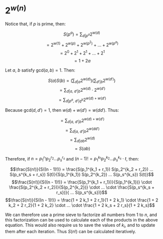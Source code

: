 # $2^{w(n)}$

Notice that, if $p$ is prime, then:

$$S(p^a) = \sum_{d | p^a} 2^{w(d)}$$
$$= 2^{w(1)} + 2^{w(p)} + 2^{w(p^2)} + ... + 2^{w(p^a)}$$
$$=2^0 + 2^1 + 2^1 + ... + 2^1$$
$$=1 + 2a$$

Let $a$, $b$ satisfy $\text{gcd}(a, b) = 1$. Then:

$$S(a) S(b) = (\sum_{d | a} 2^{w(d)}) (\sum_{d' | b} 2^{w(d')})$$
$$= \sum_{d | a, \: d' | b} 2^{w(d)} \cdot 2^{w(d')}$$
$$= \sum_{d | p^a, \: d' | q^b} 2^{w(d) + w(d')}$$

Because $\text{gcd}(d, d') = 1$, then $w(d) + w(d') = w(d d')$. Thus:

$$= \sum_{d | a, \: d' | b} 2^{w(d) + w(d')}$$
$$= \sum_{d | a, \: d' | b} 2^{w(d d')}$$
$$= \sum_{d | a b} 2^{w(d)}$$
$$= S(ab)$$

Therefore, if $n = p_1^{r_1} p_2^{r_2} ... p_s^{r_s}$ and $(n - 1)! = p_1^{k_1} p_2^{k_2} ... p_s^{k_s} \cdot t$, then:

$$\frac{S(n!)}{S((n - 1)!)} = \frac{S(p_1^{k_1 + r_1}) S(p_2^{k_2 + r_2}) ... S(p_s^{k_s + r_s}) S(t)}{S(p_1^{k_1}) S(p_2^{k_2}) ... S(p_s^{k_s}) S(t)}$$
$$\frac{S(n!)}{S((n - 1)!)} = \frac{S(p_1^{k_1 + r_1})}{S(p_1^{k_1})} \cdot \frac{S(p_2^{k_2 + r_2})}{S(p_2^{k_2})} \cdot ... \cdot \frac{S(p_s^{k_s + r_s})}{ ... S(p_s^{k_s})}$$
$$\frac{S(n!)}{S((n - 1)!)} = \frac{1 + 2 k_1 + 2 r_1}{1 + 2 k_1} \cdot \frac{1 + 2 k_2 + 2 r_2}{1 + 2 k_2} \cdot ... \cdot \frac{1 + 2 k_s + 2 r_s}{1 + 2 k_s}$$

We can therefore use a prime sieve to factorize all numbers from $1$ to $n$, and this factorization can be used to calculate each of the products in the above equation. This would also require us to save the values of $k_i$, and to update them after each iteration. Thus $S(n!)$ can be calculated iteratively.
